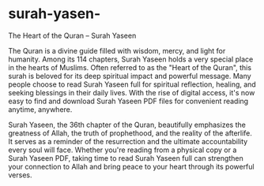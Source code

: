 # surah-yasen-
The Heart of the Quran – Surah Yaseen

The Quran is a divine guide filled with wisdom, mercy, and light for humanity. Among its 114 chapters, Surah Yaseen holds a very special place in the hearts of Muslims. Often referred to as the "Heart of the Quran", this surah is beloved for its deep spiritual impact and powerful message. Many people choose to read Surah Yaseen full for spiritual reflection, healing, and seeking blessings in their daily lives. With the rise of digital access, it's now easy to find and download Surah Yaseen PDF files for convenient reading anytime, anywhere.

Surah Yaseen, the 36th chapter of the Quran, beautifully emphasizes the greatness of Allah, the truth of prophethood, and the reality of the afterlife. It serves as a reminder of the resurrection and the ultimate accountability every soul will face. Whether you're reading from a physical copy or a Surah Yaseen PDF, taking time to read Surah Yaseen full can strengthen your connection to Allah and bring peace to your heart through its powerful verses.

